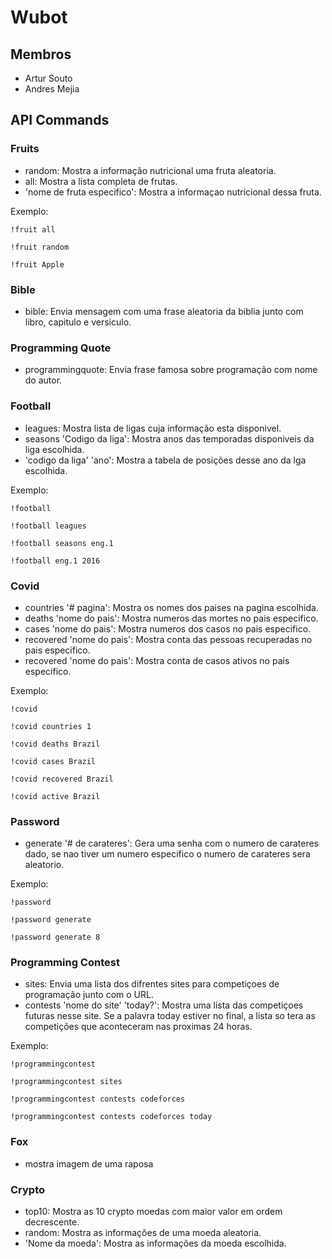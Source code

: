 # Wubot

## Membros
- Artur Souto
- Andres Mejia

## API Commands

### Fruits
- random: Mostra a informação nutricional uma fruta aleatoria.
- all: Mostra a lista completa de frutas.
- 'nome de fruta especifico': Mostra a informaçao nutricional dessa fruta.

Exemplo:

`!fruit all`

`!fruit random`

`!fruit Apple`

### Bible
- bible: Envia mensagem com uma frase aleatoria da biblia junto com libro, capitulo e versiculo.

### Programming Quote
- programmingquote: Envia frase famosa sobre programação com nome do autor.

### Football
- leagues: Mostra lista de ligas cuja informação esta disponivel.
- seasons 'Codigo da liga': Mostra anos das temporadas disponiveis da liga escolhida.
- 'codigo da liga' 'ano': Mostra a tabela de posições desse ano da lga escolhida.

Exemplo:

`!football`

`!football leagues`

`!football seasons eng.1`

`!football eng.1 2016 `

### Covid
- countries '# pagina': Mostra os nomes dos paises na pagina escolhida.
- deaths 'nome do pais': Mostra numeros das mortes no pais especifico.
- cases 'nome do pais': Mostra numeros dos casos no pais especifico.
- recovered 'nome do pais': Mostra conta das pessoas recuperadas no pais especifico.
- recovered 'nome do pais': Mostra conta de casos ativos no pais especifico.

Exemplo:

`!covid`

`!covid countries 1`

`!covid deaths Brazil`

`!covid cases Brazil`

`!covid recovered Brazil`

`!covid active Brazil`

### Password
- generate '# de carateres': Gera uma senha com o numero de carateres dado, se nao tiver um numero especifico o numero de carateres sera aleatorio.

Exemplo:

`!password`

`!password generate`

`!password generate 8`

### Programming Contest
- sites: Envia uma lista dos difrentes sites para competiçoes de programação junto com o URL.
- contests 'nome do site' 'today?': Mostra uma lista das competiçoes futuras nesse site. Se a palavra today estiver no final, a lista so tera as competições que aconteceram nas proximas 24 horas.

Exemplo:

`!programmingcontest`

`!programmingcontest sites`

`!programmingcontest contests codeforces`

`!programmingcontest contests codeforces today`

### Fox
- mostra imagem de uma raposa

### Crypto
- top10: Mostra as 10 crypto moedas com maior valor em ordem decrescente.
- random: Mostra as informações de uma moeda aleatoria.
- 'Nome da moeda': Mostra as informações da moeda escolhida.

